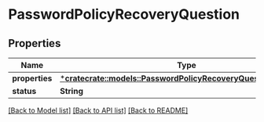 # PasswordPolicyRecoveryQuestion

## Properties
Name | Type | Description | Notes
------------ | ------------- | ------------- | -------------
**properties** | [***cratecrate::models::PasswordPolicyRecoveryQuestionProperties**](PasswordPolicyRecoveryQuestionProperties.md) |  | [optional] 
**status** | **String** |  | [optional] 

[[Back to Model list]](../README.md#documentation-for-models) [[Back to API list]](../README.md#documentation-for-api-endpoints) [[Back to README]](../README.md)


